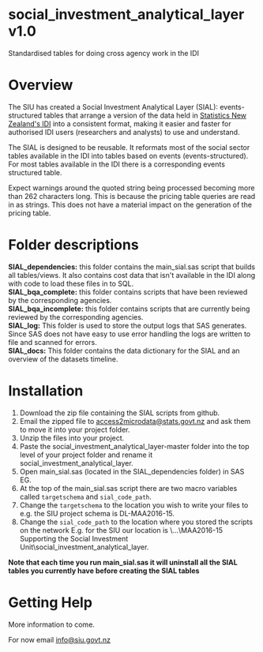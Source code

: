 # social_investment_analytical_layer v1.0
Standardised tables for doing cross agency work in the IDI

# Overview
The SIU has created a Social Investment Analytical Layer (SIAL): events-structured tables that arrange a version of the data held in [Statistics New Zealand's IDI](http://www.stats.govt.nz/browse_for_stats/snapshots-of-nz/integrated-data-infrastructure.aspx) into a consistent format, making it easier and faster for authorised IDI users (researchers and analysts) to use and understand.

The SIAL is designed to be reusable. It reformats most of the social sector tables available in the IDI into tables based on events (events-structured). For most tables available in the IDI there is a corresponding events structured table.

Expect warnings around the quoted string being processed becoming more than 262 characters long. This is because the pricing table queries are read in as strings. This does not have a material impact on the generation of the pricing table.

# Folder descriptions
**SIAL_dependencies:** this folder contains the main_sial.sas script that builds all tables/views. It also contains cost data that isn't available in the IDI along with code to load these files in to SQL.  
**SIAL_bqa_complete:** this folder contains scripts that have been reviewed by the corresponding agencies.  
**SIAL_bqa_incomplete:** this folder contains scripts that are currently being reviewed by the corresponding agencies.  
**SIAL_log:** This folder is used to store the output logs that SAS generates. Since SAS does not have easy to use error handling the logs are written to file and scanned for errors.  
**SIAL_docs:** This folder contains the data dictionary for the SIAL and an overview of the datasets timeline.

# Installation
1. Download the zip file containing the SIAL scripts from github.
2. Email the zipped file to access2microdata@stats.govt.nz and ask them to move it into your project folder.
3. Unzip the files into your project.
4. Paste the social_investment_analytical_layer-master folder into the top level of your project folder and rename it social_investment_analytical_layer.
5. Open  main_sial.sas (located in the SIAL_dependencies folder) in SAS EG.
6. At the top of the main_sial.sas script there are two macro variables called `targetschema` and `sial_code_path`.
7. Change the `targetschema` to the location you wish to write your files to e.g. the SIU project schema is DL-MAA2016-15.
8. Change the `sial_code_path` to the location where you stored the scripts on the network E.g. for the SIU our location is \\...\MAA2016-15 Supporting the Social Investment Unit\social_investment_analytical_layer.

**Note that each time you run main_sial.sas it will uninstall all the SIAL tables you currently have before creating the SIAL tables**

# Getting Help
More information to come.

For now email info@siu.govt.nz


